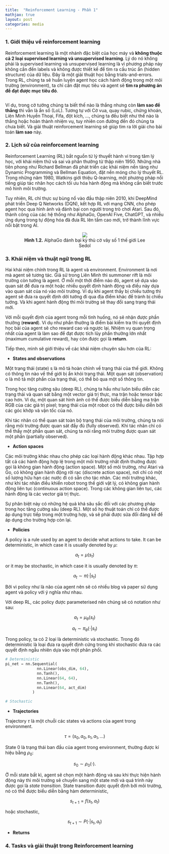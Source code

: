 ```yaml
---
title:  "Reinforcement Learning - Phần 1"
mathjax: true
layout: post
categories: media
---
```



### 1. Giới thiệu về reinforcement learning 

Reinforcement learning là một nhánh đặc biệt của học máy và **không thuộc cả 2 loại supervised learning và unsupervised learning**.  Lý do nó không phải là supervised learning và unsupervised learning là vì phương pháp này không cần đến labels và không được thiết kế để tìm ra cấu trúc ẩn (hidden structure) của dữ liệu. Đây là một giải thuật học bằng trials-and-errors. Trong RL, chúng ta sẽ huấn luyện agent học cách hành động trong một môi trường (environment), ta chỉ cần đặt mục tiêu và agent sẽ **tìm ra phương án để đạt được mục tiêu đó**.  

<figure style="text-align: center">
<img src="https://lilianweng.github.io/posts/2018-02-19-rl-overview/RL_illustration.png" alt="">
</figure>


Ví dụ, trong cờ tướng chúng ta biết thế nào là thắng nhưng còn **làm sao để thắng** thì vẫn là ẩn số (LoL). Tương tự với Cờ vua, quay rubic, chứng khoán, Liên Minh Huyền Thoại, Fifa, đột kích, ..., chúng ta đều biết như thế nào là thắng hoặc hoàn thành nhiệm vụ, tuy nhiên con đường đến đó chúng ta chưa biết. Và giải thuật reinforcement learning sẽ giúp tìm ra lời giải cho bài toán **làm sao** này.  


### 2. Lịch sử của reinforcement learning 

Reinforcement Learning (RL) bắt nguồn từ lý thuyết hành vi trong tâm lý học, với khái niệm thử và sai và phần thưởng từ thập niên 1950. Những nhà tiên phong như Richard Bellman đã phát triển các khái niệm nền tảng như Dynamic Programming và Bellman Equation, đặt nền móng cho lý thuyết RL. Trong những năm 1980, Watkins giới thiệu Q-learning, một phương pháp nổi tiếng giúp tác nhân học cách tối ưu hóa hành động mà không cần biết trước mô hình môi trường.

Tuy nhiên, RL chỉ thực sự bùng nổ vào đầu thập niên 2010, khi DeepMind phát triển Deep Q Networks (DQN), kết hợp RL với mạng CNN, cho phép agent học qua hình ảnh và đánh bại con người trong trò chơi Atari. Sau đó, thành công của các hệ thống như AlphaGo, OpenAI Five, ChatGPT, và nhiều ứng dụng trong tự động hóa đã đưa RL lên tầm cao mới, trở thành lĩnh vực nổi bật trong AI.

<figure style="text-align: center">
<img src="https://s.yimg.com/ny/api/res/1.2/PWLMLHYqmFgzGn_R9VdIzA--/YXBwaWQ9aGlnaGxhbmRlcjt3PTk2MDtoPTU0MDtjZj13ZWJw/https://o.aolcdn.com/hss/storage/midas/64f5c0fa4cd3cdaee7906927a26f3b29/203536496/youtu.be-qUAmTYHEyM8+%287%29-1400.jpg">
<figcaption><b>Hình 1.2.</b> AlphaGo đánh bại kỳ thủ cờ vây số 1 thế giới Lee Sedol </figcaption>
</figure>

### 3. Khái niệm và thuật ngữ trong RL

Hai khái niệm chính trong RL là agent và environment. Environment là nơi mà agent sẽ tương tác. Giả sử trong Liên Minh thì summoner rift là môi trường còn tướng là agent. Ở mỗi một thời điểm nào đó, agent sẽ dựa vào quan sát để đưa ra một hoặc nhiều quyết định hành động và điều này dựa vào quan sát của nó vào môi trường. Ví dụ khi agent thấy bị chiếu tướng thì agent sẽ đưa ra quyết định dời tướng đi qua địa điểm khác để tránh bị chiếu tướng. Và khi agent hành động thì môi trường sẽ thay đổi sang trạng thái mới. 

Với mỗi quyết định của agent trong mỗi tình huống, nó sẽ nhận được phần thưởng (**reward**). Ví dụ như phần thưởng là điểm bài kiểm tra thì quyết định học bài của agent sẽ cho reward cao và ngược lại. Nhiệm vụ quan trọng nhất của agent là làm sao để đạt được tích lũy phần thưởng lớn nhất (maximum cumulative reward), hay còn được gọi là **return**. 

Tiếp theo, mình sẽ giới thiệu về các khái niệm chuyên sâu hơn của RL: 

* **States and observations**

Một trạng thái (state) s là mô tả hoàn chỉnh về trạng thái của thế giới. Không có thông tin nào về thế giới bị ẩn khỏi trạng thái. Một quan sát (observation) o là mô tả một phần của trạng thái, có thể bỏ qua một số thông tin.

Trong học tăng cường sâu (deep RL), chúng ta hầu như luôn biểu diễn các trạng thái và quan sát bằng một vector giá trị thực, ma trận hoặc tensor bậc cao hơn. Ví dụ, một quan sát hình ảnh có thể được biểu diễn bằng ma trận RGB của các giá trị pixel; trạng thái của một robot có thể được biểu diễn bởi các góc khớp và vận tốc của nó.

Khi tác nhân có thể quan sát toàn bộ trạng thái của môi trường, chúng ta nói rằng môi trường được quan sát đầy đủ (fully observed). Khi tác nhân chỉ có thể thấy một phần quan sát, chúng ta nói rằng môi trường được quan sát một phần (partially observed).

* **Action spaces**

Các môi trường khác nhau cho phép các loại hành động khác nhau. Tập hợp tất cả các hành động hợp lệ trong một môi trường nhất định thường được gọi là không gian hành động (action space). Một số môi trường, như Atari và Go, có không gian hành động rời rạc (discrete action space), nơi chỉ có một số lượng hữu hạn các nước đi có sẵn cho tác nhân. Các môi trường khác, như khi tác nhân điều khiển robot trong thế giới vật lý, có không gian hành động liên tục (continuous action space). Trong các không gian liên tục, các hành động là các vector giá trị thực.

Sự phân biệt này có những hệ quả khá sâu sắc đối với các phương pháp trong học tăng cường sâu (deep RL). Một số họ thuật toán chỉ có thể được áp dụng trực tiếp trong một trường hợp, và sẽ phải được sửa đổi đáng kể để áp dụng cho trường hợp còn lại.

* **Policies**

A policy is a rule used by an agent to decide what actions to take. It can be deterministic, in which case it is usually denoted by $\mu$:

$$a_t = \mu(s_t)$$

or it may be stochastic, in which case it is usually denoted by $\pi$:

$$a_t \sim \pi(\cdot|s_t)$$

Bởi vì policy như là não của agent nên sẽ có nhiều blog và paper sử dụng agent và policy với ý nghĩa như nhau. 

Với deep RL, các policy được parameterised nên chúng sẽ có notation như sau:

$$a_t = \mu_\theta(s_t)$$

$$a_t \sim \pi_\theta(\cdot | s_t)$$

Trong policy, ta có 2 loại là deterministic và stochastic. Trong đó deterministic là loại đưa ra quyết định cứng trong khi stochastic đưa ra các quyết định ngẫu nhiên dựa vào một phân phối. 

```python
# Deterministic
pi_net = nn.Sequential(
              nn.Linear(obs_dim, 64),
              nn.Tanh(),
              nn.Linear(64, 64),
              nn.Tanh(),
              nn.Linear(64, act_dim)
            )
```

```python
# Stochastic

```

* **Trajectories**

Trajectory $\tau$ là một chuỗi các states và actions của agent trong environment. 

$$\tau = (s_0, a_0, s_1, a_1, ...)$$

State 0 là trạng thái ban đầu của agent trong environment, thường được kí hiệu bằng $\rho_0$:

$$s_0 \sim \rho_0(\cdot).$$

Ở mỗi state bất kì, agent sẽ chọn một hành động và sau khi thực hiện hành động này thì môi trường sẽ chuyển sang một state mới và quá trình này được gọi là _state transition_. State transition được quyết định bởi môi trường, nó có thể được biểu diễn bằng hàm deterministic, 

$$s_{t+1} = f(s_t, a_t)$$

hoặc stochastic, 

$$s_{t+1} \sim P(\cdot|s_t, a_t)$$

* **Returns**



### 4. Tasks và giải thuật trong Reinforcement learning